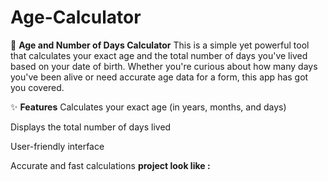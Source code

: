 # Age-Calculator
🧮 **Age and Number of Days Calculator**
This is a simple yet powerful tool that calculates your exact age and the total number of days you've lived based on your date of birth. Whether you're curious about how many days you've been alive or need accurate age data for a form, this app has got you covered.

✨ **Features**
Calculates your exact age (in years, months, and days)

Displays the total number of days lived

User-friendly interface

Accurate and fast calculations
**project look like :**
